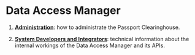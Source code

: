 # Data Access Manager

1. **[Administration](admin/README.md)**: how to administrate the Passport
   Clearinghouse.

1. **[System Developers and Integrators](dev/README.md)**: technical information
   about the internal workings of the Data Access Manager and its APIs.
